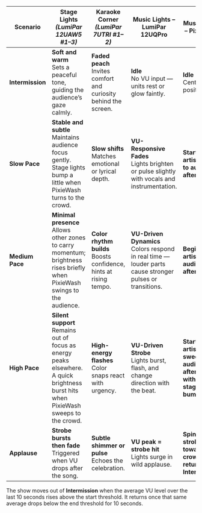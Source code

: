 | **Scenario**     | **Stage Lights** *(LumiPar 12UAW5 #1–3)* | **Karaoke Corner** *(LumiPar 7UTRI #1–2)* | **Music Lights – LumiPar 12UQPro** | **Music Lights – PixieWash** | **Smoke & Bubbles** *(Smoke Machine)* |
| ---------------- | ------------------------------------------------------------ | ------------------------------------------------------------ | ---------------------------------------------- | ----------------------------------- | -------------------------------------------- |
| **Intermission** | **Soft and warm**<br>Sets a peaceful tone, guiding the audience’s gaze calmly. | **Faded peach**<br>Invites comfort and curiosity behind the screen. | **Idle**<br>No VU input — units rest or glow faintly. | **Idle**<br>Centered position. | **Off**<br>Scene feels quiet and controlled. |
| **Slow Pace**    | **Stable and subtle**<br>Maintains audience focus gently. Stage lights bump a little when PixieWash turns to the crowd. | **Slow shifts**<br>Matches emotional or lyrical depth. | **VU-Responsive Fades**<br>Lights brighten or pulse slightly with vocals and instrumentation. | **Starts on artist, pans to audience after 150 s.** | **Soft, frequent mist**<br>Adds intimacy and flow. |
| **Medium Pace**  | **Minimal presence**<br>Allows other zones to carry momentum; brightness rises briefly when PixieWash swings to the audience. | **Color rhythm builds**<br>Boosts confidence, hints at rising tempo. | **VU-Driven Dynamics**<br>Colors respond in real time — louder parts cause stronger pulses or transitions. | **Begins on artist, audience after 150 s.** | **Occasional mist**<br>Supports visual rhythm. |
| **High Pace**    | **Silent support**<br>Remains out of focus as energy peaks elsewhere. A quick brightness burst hits when PixieWash sweeps to the crowd. | **High-energy flashes**<br>Color snaps react with urgency. | **VU-Driven Strobe**<br>Lights burst, flash, and change direction with the beat. | **Starts on artist, sweeps to audience after 150 s with a stage-light bump.** | **Bold bursts**<br>Emphasizes strobe peaks and chorus hits. |
| **Applause**     | **Strobe bursts then fade**<br>Triggered when VU drops after the song. | **Subtle shimmer or pulse**<br>Echoes the celebration. | **VU peak = strobe hit**<br>Lights surge in wild applause. | **Spins and strobes toward the crowd, then returns to Intermission.** | **Accent puff**<br>Marks the release before the calm. |

The show moves out of **Intermission** when the average VU level over the last
10 seconds rises above the start threshold. It returns once that same average
drops below the end threshold for 10 seconds.


